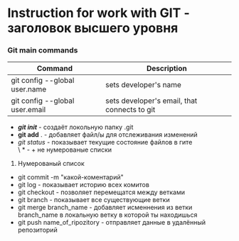 # Instruction for work with GIT - заголовок высшего уровня
### Git main commands
| Command                        | Description|
|--------------------------------| ----------------------|
| git config --global user.name  | sets developer's name |
| git config --global user.email | sets developer's email, that connects to git| - таблица
* ***git init*** - создаёт локольную папку .git
* **git add** . - добавляет файл/ы для отслеживания изменений
* *git status* - показывает текущие состояние файлов в гите  
\ * - + не нумерованые списки


1. Нумерованый список
* git commit -m "какой-коментарий"
* git log - показывает историю всех комитов
* git checkout - позволяет перемещатся между ветками
* git branch - показывает все существующие ветки
* git merge branch_name - добавляет исменнения из ветки branch_name в локальную ветку в которой ты находишься
* git push name_of_ripozitory - отправляет данные в удалённый репозиторий

